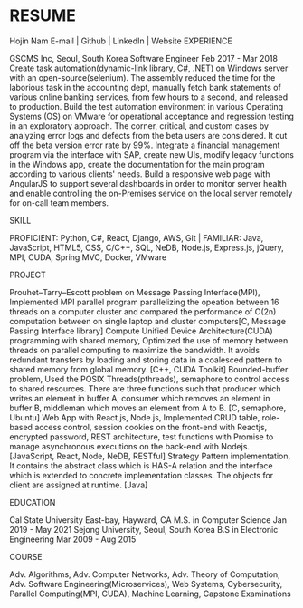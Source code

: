 # RESUME

Hojin Nam
E-mail | Github | LinkedIn | Website
EXPERIENCE

GSCMS Inc, Seoul, South Korea		Software Engineer 			Feb 2017 - Mar 2018
Create task automation(dynamic-link library, C\#, .NET) on Windows server with an open-source(selenium). The assembly reduced the time for the laborious task in the accounting dept, manually fetch bank statements of various online banking services, from few hours to a second, and released to production. 
Build the test automation environment in various Operating Systems (OS) on VMware for operational acceptance and regression testing in an exploratory approach. The corner, critical, and custom cases by analyzing error logs and defects from the beta users are considered. It cut off the beta version error rate by 99%.
Integrate a financial management program via the interface with SAP, create new UIs, modify legacy functions in the Windows app, create the documentation for the main program according to various clients' needs.
Build a responsive web page with AngularJS to support several dashboards in order to monitor server health and enable controlling the on-Premises service on the local server remotely for on-call team members.

SKILL


 PROFICIENT: Python, C#, React, Django, AWS, Git | FAMILIAR: Java, JavaScript, HTML5, CSS, C/C++, SQL, NeDB, Node.js, Express.js, jQuery, MPI, CUDA, Spring MVC, Docker, VMware

PROJECT

Prouhet–Tarry–Escott problem on Message Passing Interface(MPI), Implemented MPI parallel program  parallelizing the opeation between 16 threads on a computer cluster and compared the performance of  O(2n) computation between on single laptop and cluster computers[C, Message Passing Interface library]
Compute Unified Device Architecture(CUDA) programming with shared memory, Optimized the use of memory between threads on parallel computing to maximize the bandwidth. It avoids redundant transfers by loading and storing data in a coalesced pattern to shared memory from global memory. [C++, CUDA Toolkit]
Bounded-buffer problem, Used the POSIX Threads(pthreads), semaphore to control access to shared resources. There are three functions such that producer which writes an element in buffer A, consumer which removes an element in buffer B, middleman which moves an element from A to B. [C, semaphore, Ubuntu]
Web App with React.js, Node.js, Implemented CRUD table, role-based access control, session cookies on the front-end with Reactjs, encrypted password, REST architecture, test functions with Promise to manage asynchronous executions on the back-end with Nodejs. [JavaScript, React, Node, NeDB, RESTful] 
Strategy Pattern implementation, It contains the abstract class which is HAS-A relation and the interface which is extended to concrete implementation classes. The objects for client are assigned at runtime. [Java]

EDUCATION

Cal State University East-bay, Hayward, CA	 M.S. in Computer Science		Jan 2019 - May 2021
Sejong University, Seoul, South Korea		B.S in Electronic Engineering		Mar 2009 - Aug 2015

COURSE

Adv. Algorithms, Adv. Computer Networks, Adv. Theory of Computation, Adv. Software Engineering(Microservices), Web Systems, Cybersecurity, Parallel Computing(MPI, CUDA), Machine Learning, Capstone Examinations

